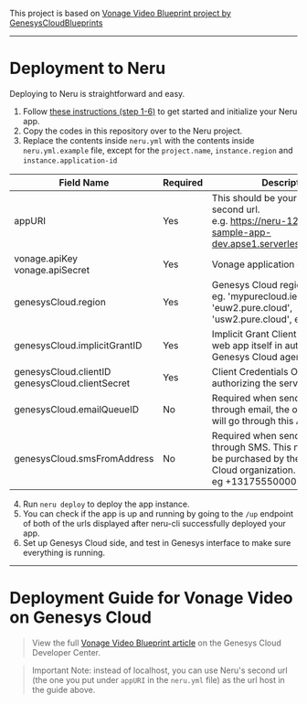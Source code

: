 This project is based on [Vonage Video Blueprint project by GenesysCloudBlueprints](https://github.com/GenesysCloudBlueprints/vonage-video-blueprint)

---

# Deployment to Neru

Deploying to Neru is straightforward and easy.
1. Follow [these instructions (step 1-6)](https://vonage-neru.herokuapp.com/neru/getting-started) to get started and initialize your Neru app.
2. Copy the codes in this repository over to the Neru project.
3. Replace the contents inside `neru.yml` with the contents inside `neru.yml.example` file, except for the `project.name`, `instance.region` and `instance.application-id`

| Field Name                                      | Required | Description                                                                                                                      |   |
|-------------------------------------------------|----------|----------------------------------------------------------------------------------------------------------------------------------|---|
| appURI                                          | Yes      | This should be your Neru app's second url.<br />e.g. https://neru-12345678-sample-app-dev.apse1.serverless.vonage.com/                 |   |
| vonage.apiKey<br />vonage.apiSecret                  | Yes      | Vonage application credentials                                                                                                   |   |
| genesysCloud.region                             | Yes      | Genesys Cloud region.<br />eg. 'mypurecloud.ie', 'euw2.pure.cloud', 'usw2.pure.cloud', etc...                                          |   |
| genesysCloud.implicitGrantID                    | Yes      | Implicit Grant Client ID Used by the web app itself in authorizing the Genesys Cloud agent                                       |   |
| genesysCloud.clientID<br />genesysCloud.clientSecret | Yes      | Client Credentials OAuth For authorizing the server app                                                                          |   |
| genesysCloud.emailQueueID                       | No       | Required when sending invitation through email, the outbound email will go through this ACD queue.                               |   |
| genesysCloud.smsFromAddress                     | No       | Required when sending invitation through SMS. This number should be purchased by the Genesys Cloud organization.<br />eg +13175550000 |   |

4. Run `neru deploy` to deploy the app instance.
5. You can check if the app is up and running by going to the `/up` endpoint of both of the urls displayed after neru-cli successfully deployed your app.
6. Set up Genesys Cloud side, and test in Genesys interface to make sure everything is running.

---

# Deployment Guide for Vonage Video on Genesys Cloud
> View the full [Vonage Video Blueprint article](https://developer.mypurecloud.com/blueprints/vonage-video-blueprint/) on the Genesys Cloud Developer Center.

> Important Note: instead of localhost, you can use Neru's second url (the one you put under `appURI` in the `neru.yml` file) as the url host in the guide above.